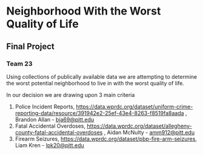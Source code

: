 # Neighborhood With the Worst Quality of Life
## Final Project
### Team 23 

Using collections of publically available data we are attempting to determine the worst potential neighborhood to live in with the worst quality of life.

In our decision we are drawing upon 3 main criteria

  1. Police Incident Reports, https://data.wprdc.org/dataset/uniform-crime-reporting-data/resource/391942e2-25ef-43e4-8263-f8519fa8aada , Brandon Allan - bja69@pitt.edu
  2. Fatal Accidental Overdoses, https://data.wprdc.org/dataset/allegheny-county-fatal-accidental-overdoses , Aidan McNulty - amm912@pitt.edu
  3. Firearm Seizures, https://data.wprdc.org/dataset/pbp-fire-arm-seizures, Liam Kren - lpk20@pitt.edu


